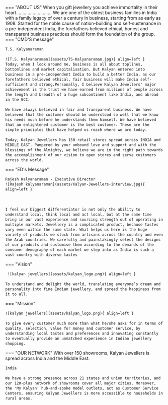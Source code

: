 === "ABOUT US"
    When you gift jewellery you achieve immortality in their heart............................
    We are one of the oldest business families in India with a family legacy of over a century in business, starting from as early as 1908. Started for the noble cause of nation-building and self-sustenance in a pre-independent India, the forefathers believed ethical, honest and transparent business practices should form the foundation of the group.
=== "CMD'S message"

    T.S. Kalyanaraman

    ![T.S. Kalyanaraman](assets/TS-Kalyanaraman.jpg){ align=left }
    Today, when I look around me, business is all about toplines, bottomlines and market capitalisation. But Kalyan entered into business in a pre-independent India to build a better India, as our forefathers believed ethical, fair business will make India self-sufficient and strong.Personally, I believe Kalyan Jewellers' major achievement is the trust we have earned from millions of people across the length and breadth of a huge subcontinent like India, and abroad in the GCC.

    We have always believed in fair and transparent business. We have believed that the customer should be understood so well that we know his needs much before he understands them himself. We have believed that an enlightened customer is the best customer. These are the simple principles that have helped us reach where we are today.

    Today, Kalyan Jewellers has 150 retail stores spread across INDIA and MIDDLE EAST. Pampered by your unbound love and support and with the blessings of the Almighty, we believe we are in the right path towards the accomplishment of our vision to open stores and serve customers across the world.
=== "ED's Message"


    Rajesh Kalyanaraman - Executive Director
    ![Rajesh kalyanaraman](assets/Kalyan-Jewellers-interview.jpg){ align=left }



    I feel our biggest differentiator is not only the ability to understand local, think local and act local, but at the same time bring in our vast experience and sourcing strength out of operating in multiple markets. Jewellery is a complicated product, because tastes vary even within the same state. What helps us here is the huge variety of products we stock from artisans across the country and even the Arab countries. We carefully and painstakingly select the designs of our products and customise them according to the demands of the consumer demography of each market we step into as India is such a vast country with diverse tastes
=== "Vision"

     ![kalyan jewellers](assets/kalyan_logo.png){ align=left }
     
    To understand and delight the world, translating everyone’s dream and personality into fine Indian jewellery, and spread the happiness from it to all.
=== "Mission"

    ![kalyan jewellers](assets/kalyan_logo.png){ align=left } 

    To give every customer much more than what he/she asks for in terms of quality, selection, value for money and customer service, by understanding local tastes and preferences and innovating constantly to eventually provide an unmatched experience in Indian jewellery shopping.
=== "OUR NETWORK"
    With over 150 showrooms, Kalyan Jewellers is spread across India and the Middle East.

    India

    We have a strong presence across 21 states and union territories, and our 120-plus network of showrooms cover all major cities. Moreover, the 'My Kalyan' hub-and-spoke model outlets, act as Customer Service Centers, ensuring Kalyan Jewellers is more accessible to households in rural areas.
